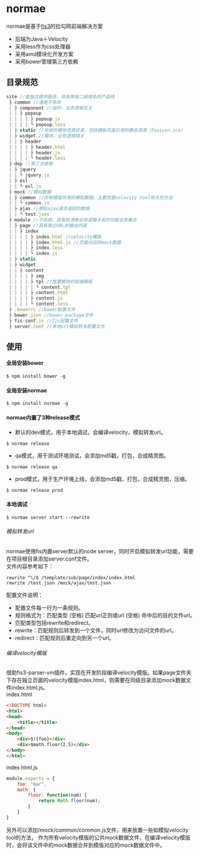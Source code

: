 # normae
normae是基于[fis3](http://fis.baidu.com/fis3/index.html)的拉勾网前端解决方案
* 后端为Java＋Velocity
* 采用less作为css处理器
* 采用amd模块化开发方案
* 采用bower管理第三方依赖

## 目录规范
```javascript
site //能独立提供服务，具有单独二级域名的产品线
 ├ common //通用子系统
 | ├ component //组件，业务逻辑无关
 | | ├ popoup 
 | | | | ├ popoup.js 
 | | | | └ popoup.less
 | ├ static //非组件模块资源目录，包括模板页面引用的静态资源（favicon.ico）
 | ├ widget //模块，业务逻辑相关
 | | ├ header 
 | | | | ├ header.html 
 | | | | ├ header.js
 | | | | └ header.less
 ├ dep //第三方依赖
 | ├ jquery
 | | └ jquery.js
 | ├ esl
 | | └ esl.js
 ├ mock //模拟数据
 | ├ common //所有模版共用的模拟数据，主要放置velocity tool相关的方法
 | | └ common.js 
 | ├ ajax //模拟ajax请求返回的数据
 | | └ test.json
 ├ module //子系统，具有较清晰业务逻辑关系的功能业务集合
 | ├ page //具有独立URL的输出内容
 | | ├ index 
 | | | | ├ index.html //velocity模版
 | | | | ├ index.html.js //页面对应的mock数据
 | | | | ├ index.less
 | | | | └ index.js
 | ├ static
 | ├ widget
 | | ├ content 
 | | | | ├ img 
 | | | | ├ tpl //放置模块的前端模版
 | | | | | └ content.tpl 
 | | | | ├ content.html 
 | | | | ├ content.js
 | | | | └ content.less
 ├ .bowerrc //bower配置文件
 ├ bower.json //bower package文件
 ├ fis-conf.js //fis配置文件
 ├ server.conf //本地url模拟转发配置文件
 ```

## 使用
#### 全局安装bower
```shell
$ npm install bower -g
```
#### 全局安装normae
```shell
$ npm install normae -g
```
#### normae内置了3种release模式
* 默认的dev模式，用于本地调试，会编译velocity，模拟转发url。
```shell
$ normae release
```
* qa模式，用于测试环境测试，会添加md5戳，打包，合成精灵图。
```shell
$ normae release qa
```
* prod模式，用于生产环境上线，会添加md5戳，打包，合成精灵图，压缩。
```shell
$ normae release prod
```
#### 本地调试
```shell
$ normae server start --rewrite
```
###### 模拟转发url
normae使用fis内置server默认的node server，同时开启模拟转发url功能，需要在项目根目录添加server.conf文件。<br />
文件内容参考如下：
```shell
rewrite ^\/$ /template/sub/page/index/index.html
rewrite /test.json /mock/ajax/test.json
```
配置文件说明：
* 配置文件每一行为一条规则。
* 规则格式为：匹配类型 (空格) 匹配url正则或url (空格) 命中后的目的文件url。
* 匹配类型包括rewrite和redirect。
 * rewrite：匹配规则后转发到一个文件，同时url修改为访问文件的url。 
 * redirect：匹配规则后重定向到另一个url。

######  编译velocity模版
借助fis3-parser-vm插件，实现在开发阶段编译velocity模版。如果page文件夹下存在独立页面的velocity模版index.html，则需要在同级目录添加mock数据文件index.html.js。<br />
index.html
```html
<!DOCTYPE html>
<html>
<head>
	<title></title>
</head>
<body>
	<div>$!{foo}</div>
	<div>$math.floor(2.5)</div>
</body>
</html>
```
index.html.js
```javascript
module.exports = {
	foo: "bar",
	math: {
		floor: function(num) {
			return Math.floor(num);
		}
	}
}
```
另外可以添加/mock/common/common.js文件，用来放置一些如模拟velocity tool的方法， 作为所有velocity模版的公共mock数据文件，在编译velocity模版时，会将该文件中的mock数据合并到模版对应的mock数据文件中。
